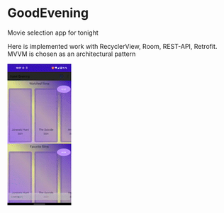 # GoodEvening

Movie selection app for tonight

Here is implemented work with RecyclerView, Room, REST-API, Retrofit. MVVM is chosen as an architectural pattern

![](documentation/good_evening.gif)
